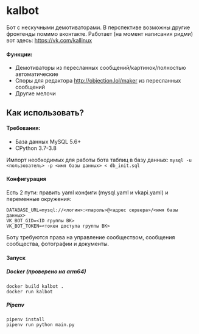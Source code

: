 # kalbot

Бот с нескучными демотиваторами. В перспективе возможны другие фронтенды помимо вконтакте. Работает (на момент написания ридми) вот здесь: https://vk.com/kallinux

#### Функции:
- Демотиваторы из пересланных сообщений/картинок/полностью автоматические
- Споры для редактора http://objection.lol/maker из пересланных сообщений
- Другие мелочи

## Как использовать?
#### Требования:
- База данных MySQL 5.6+
- CPython 3.7-3.8

Импорт необходимых для работы бота таблиц в базу данных: `mysql -u <пользователь> -p <имя базы данных> < db_init.sql`

#### Конфигурация
Есть 2 пути: править yaml конфиги (mysql.yaml и vkapi.yaml) и переменные окружения:
```
DATABASE_URL=mysql://<логин>:<пароль>@<адрес сервера>/<имя базы данных>
VK_BOT_GID=<ID группы ВК>
VK_BOT_TOKEN=<токен доступа группы ВК>
```
Боту требуются права на управление сообществом, сообщения сообщества, фотографии и документы.

#### Запуск

##### Docker (проверено на arm64)
```
docker build kalbot .
docker run kalbot
```
##### Pipenv
```
pipenv install
pipenv run python main.py
```
